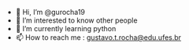 - 👋 Hi, I’m @gurocha19
- 👀 I’m interested to know other people
- 🌱 I’m currently learning python
- 📫 How to reach me : gustavo.t.rocha@edu.ufes.br

<!---
gurocha19/gurocha19 is a ✨ special ✨ repository because its `README.md` (this file) appears on your GitHub profile.
You can click the Preview link to take a look at your changes.
--->
